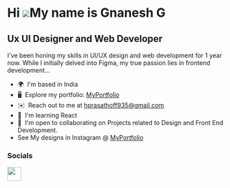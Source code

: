 Hi ![](https://user-images.githubusercontent.com/18350557/176309783-0785949b-9127-417c-8b55-ab5a4333674e.gif)My name is Gnanesh G
====================================================================================================================================

Ux UI Designer and Web Developer
-------------------------------

I've been honing my skills in UI/UX design and web development for 1 year now. While I initially delved into Figma, my true passion lies in frontend development...

* 🌍  I'm based in India
* 🖥️  Explore my portfolio: [MyPortfolio](https://shorturl.at/dzAUV)
* ✉️  Reach out to me at [hprasathoff935@gmail.com](mailto:gnaneshoffl@gmail.com)
* 🧠  I'm learning React
* 🤝  I'm open to collaborating on Projects related to Design and Front End Development.
* See My designs in Instagram @ [MyPortfolio](https://www.instagram.com/i_design_pro/)


                    

### Socials

<p align="left"> <a    <img src="https://raw.githubusercontent.com/danielcranney/readme-generator/main/public/icons/socials/github.svg" width="32" height="32" /> </picture> </a> <a href="https://www.linkedin.com/in/gnanesh-g/" target="_blank" rel="noreferrer"> <picture> <source media="(prefers-color-scheme: dark)" srcset="https://raw.githubusercontent.com/danielcranney/readme-generator/main/public/icons/socials/linkedin-dark.svg" /> <source media="(prefers-color-scheme: light)" srcset="https://raw.githubusercontent.com/danielcranney/readme-generator/main/public/icons/socials/linkedin.svg" /> <img src="https://raw.githubusercontent.com/danielcranney/readme-generator/main/public/icons/socials/linkedin.svg" width="32" height="32" /> </picture> </a></p>





